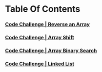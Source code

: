 # Table Of Contents

### [Code Challenge | Reverse an Array](challenges/arrayReverse/README.md)
### [Code Challenge | Array Shift](challenges/arrayShift/README.md)
### [Code Challenge | Array Binary Search](challenges/arrayBinarySearch/README.md)
### [Code Challenge | Linked List](challenges/linkedList/README.md)